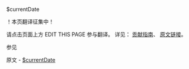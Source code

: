  $currentDate

 ！本页翻译征集中！

请点击页面上方 EDIT THIS PAGE 参与翻译。
详见：
[贡献指南]( https://github.com/whaleal/MongoDB-Manual-zh/blob/master/CONTRIBUTING.md )、
[原文链接](  https://docs.mongodb.com/manual/reference/operator/update/currentDate/  )。

 参见

原文 - [$currentDate]( https://docs.mongodb.com/manual/reference/operator/update/currentDate/ )


